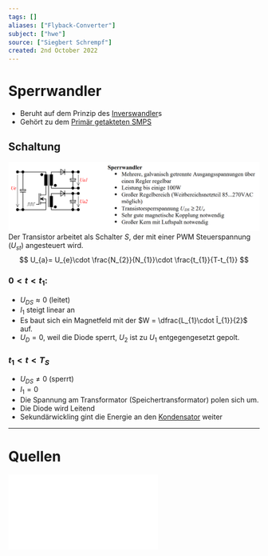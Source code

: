 ```yaml
---
tags: []
aliases: ["Flyback-Converter"]
subject: ["hwe"]
source: ["Siegbert Schrempf"]
created: 2nd October 2022
---
```


# Sperrwandler
- Beruht auf dem Prinzip des [Inverswandler](Inverswandler.md)s
- Gehört zu dem [Primär getakteten SMPS](Primär%20getakteter%20Schaltregler.md)


## Schaltung
![SperrwandlerIMG](../assets/SperrwandlerIMG.png)
Der Transistor arbeitet als Schalter $S$, der mit einer PWM Steuerspannung ($U_{st}$) angesteuert wird.
$$
U_{a}= U_{e}\cdot \frac{N_{2}}{N_{1}}\cdot \frac{t_{1}}{T-t_{1}}
$$
### $0<t<t_{1}$:
- $U_{DS}\approx 0$ (leitet)
- $I_{1}$ steigt linear an
- Es baut sich ein Magnetfeld mit der [](../Induktivitäten.md#Induktivitäten%20als%20Bauelemente%20Leistungselektronischen%20Schaltungen|Energie) $W = \dfrac{L_{1}\cdot Î_{1}}{2}$ auf.
- $U_{D}=0$, weil die Diode sperrt, $U_{2}$ ist zu $U_{1}$ entgegengesetzt gepolt.
### $t_{1} < t < T_{S}$
- $U_{DS} \neq 0$ (sperrt)
- $I_{1}=0$
- Die Spannung am Transformator (Speichertransformator) polen sich um.
- Die Diode wird Leitend
- Sekundärwickling gint die Energie an den [Kondensator](../Kapazität.md) weiter

---
# Quellen
![Schaltnetzteile_Schmidt-Walter](../assets/pdf/Schaltnetzteile_Schmidt-Walter.pdf)
